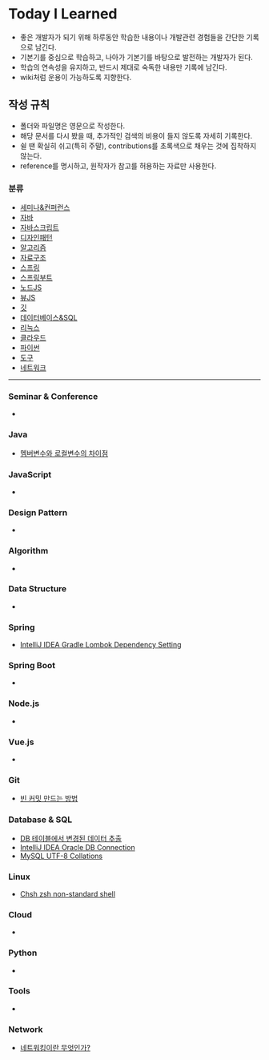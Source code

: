 # Today I Learned

* 좋은 개발자가 되기 위해 하루동안 학습한 내용이나 개발관련 경험들을 간단한 기록으로 남긴다. 
* 기본기를 중심으로 학습하고, 나아가 기본기를 바탕으로 발전하는 개발자가 된다.
* 학습의 연속성을 유지하고, 반드시 제대로 숙독한 내용만 기록에 남긴다.
* wiki처럼 운용이 가능하도록 지향한다.

## 작성 규칙

* 폴더와 파일명은 영문으로 작성한다.
* 해당 문서를 다시 봤을 때, 추가적인 검색의 비용이 들지 않도록 자세히 기록한다.
* 쉴 땐 확실히 쉬고(특히 주말), contributions를 초록색으로 채우는 것에 집착하지 않는다.
* reference를 명시하고, 원작자가 참고를 허용하는 자료만 사용한다.


### 분류
 * [세미나&컨퍼런스](#Seminar--Conference)
 * [자바](#Java)
 * [자바스크립트](#JavaScript)
 * [디자인패턴](#Design-Pattern)
 * [알고리즘](#Algorithm)
 * [자료구조](#Data-Structure)
 * [스프링](#Spring)
 * [스프링부트](#Spring-Boot)
 * [노드JS](#Nodejs)
 * [뷰JS](#Vuejs)
 * [깃](#Git)
 * [데이터베이스&SQL](#Database--SQL)
 * [리눅스](#Linux)
 * [클라우드](#Cloud)
 * [파이썬](#Python)
 * [도구](#Tools)
 * [네트워크](#Network)
---

### Seminar & Conference

* 

### Java

* [멤버변수와 로컬변수의 차이점](Java/The-Difference-Between-Member-Variable-And-Local-Variable.md)

### JavaScript

* 

### Design Pattern

* 

### Algorithm

- 

### Data Structure

- 

### Spring

- [IntelliJ IDEA Gradle Lombok Dependency Setting](Spring/gradle-lombok-dependency.md)

### Spring Boot

* 

### Node.js

* 

### Vue.js

* 

### Git

* [빈 커밋 만드는 방법](Git/make-empty-git-commit.md)

### Database & SQL

* [DB 테이블에서 변경된 데이터 추출](DataBase&SQL/Extracting-different-data-from-DB-table.md)
* [IntelliJ IDEA Oracle DB Connection](DataBase&SQL/IntelliJ-Oracle-DB-Connection.md)
* [MySQL UTF-8 Collations](DataBase&SQL/Mysql-UTF-8-Collations.md)


### Linux

* [Chsh zsh non-standard shell](Linux/chsh_zsh_non-standard_shell.md)

### Cloud

* 

### Python

* 

### Tools

* 

### Network

* [네트워킹이란 무엇인가?](Network/what-is-networking.md)

